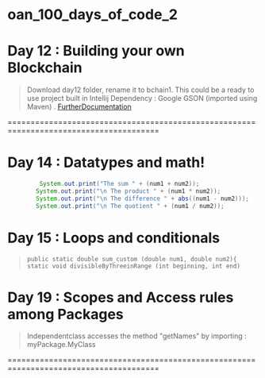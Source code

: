 # oan_100_days_of_code_2

# Day 12 : Building your own Blockchain
> Download day12 folder, rename it to bchain1. This could be a ready to use project built in Intellij
> Dependency : Google GSON (imported using Maven) . 
> [FurtherDocumentation](https://medium.com/programmers-blockchain/create-simple-blockchain-java-tutorial-from-scratch-6eeed3cb03fa)

=======================================================================================

# Day 14 : Datatypes and math!
> 
```java
         System.out.print("The sum " + (num1 + num2));
        System.out.print("\n The product " + (num1 * num2));
        System.out.print("\n The difference " + abs((num1 - num2)));
        System.out.print("\n The quotient " + (num1 / num2));
```

# Day 15 : Loops and conditionals
> `public static double sum_custom (double num1, double num2){`
> `static void divisibleByThreeinRange (int beginning, int end)`

# Day 19 : Scopes and Access rules among Packages
> Independentclass accesses the method "getNames" by importing : myPackage.MyClass

=======================================================================================

